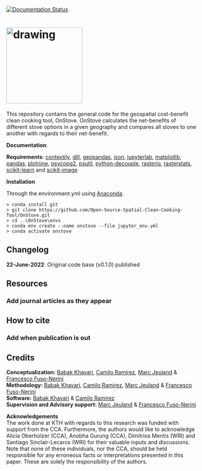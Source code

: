 [![Documentation Status](https://readthedocs.org/projects/onstove-documentation/badge/?version=latest)](https://onstove-documentation.readthedocs.io/en/latest/?badge=latest)

# <img src="https://user-images.githubusercontent.com/12953752/178504166-47821216-ea94-4241-8b4c-5c6f19a460ec.svg" alt="drawing" style="width:200px"/>

This repository contains the general code for the geospatial cost-benefit clean cooking tool, OnStove. OnStove calculates the net-benefits of different stove options in a given geography and compares all stoves to one another with regards to their net-benefit.

**Documentation**:

**Requirements**: [contextily](https://contextily.readthedocs.io/en/latest/), [dill](https://dill.readthedocs.io/en/latest/dill.html), [geopandas](https://geopandas.org/en/stable/), [json](https://docs.python.org/3/library/json.html), [jupyterlab](https://jupyterlab.readthedocs.io/en/stable/), [matplotlib](https://matplotlib.org/), [pandas](https://pandas.pydata.org/), [plotnine](https://plotnine.readthedocs.io/en/stable/), [psycopg2](https://www.psycopg.org/docs/), [psutil](https://psutil.readthedocs.io/en/latest/), [python-decouple](https://pypi.org/project/python-decouple/), [rasterio](https://rasterio.readthedocs.io/en/latest/), [rasterstats](https://pythonhosted.org/rasterstats/manual.html), [scikit-learn](https://scikit-learn.org/stable/) and [scikit-image](https://scikit-image.org/)

**Installation** 

Through the environment.yml using [Anaconda](https://www.anaconda.com/distribution/). 

```
> conda install git
> git clone https://github.com/Open-Source-Spatial-Clean-Cooking-Tool/OnStove.git
> cd ..\OnStove\envs
> conda env create --name onstove --file jupyter_env.yml
> conda activate onstove
```

## Changelog
**22-June-2022**: Original code base (v0.1.0) published

## Resources

### Add journal articles as they appear

## How to cite

### Add when publication is out

## Credits

**Conceptualization:** [Babak Khavari](https://github.com/babakkhavari), [Camilo Ramirez](https://github.com/orgs/Open-Source-Spatial-Clean-Cooking-Tool/people/camiloramirezgo), [Marc Jeuland](https://globalhealth.duke.edu/people/jeuland-marc) & [Francesco Fuso-Nerini](https://www.kth.se/profile/ffn) <br />
**Methodology:** [Babak Khavari](https://github.com/babakkhavari), [Camilo Ramirez](https://github.com/orgs/Open-Source-Spatial-Clean-Cooking-Tool/people/camiloramirezgo), [Marc Jeuland](https://globalhealth.duke.edu/people/jeuland-marc) & [Francesco Fuso-Nerini](https://www.kth.se/profile/ffn) <br />
**Software:** [Babak Khavari](https://github.com/babakkhavari) & [Camilo Ramirez](https://github.com/orgs/Open-Source-Spatial-Clean-Cooking-Tool/people/camiloramirezgo) <br />
**Supervision and Advisory support:** [Marc Jeuland](https://globalhealth.duke.edu/people/jeuland-marc) & [Francesco Fuso-Nerini](https://www.kth.se/profile/ffn)<br />

**Acknowledgements** <br />
The work done at KTH with regards to this research was funded with support from the CCA. Furthermore, the authors would like to acknowledge Alicia Oberholzer (CCA), Anobha Gurung (CCA), Dimitrios Mentis (WRI) and Santiago Sinclair-Lecaros (WRI) for their valuable inputs and discussions. Note that none of these individuals, nor the CCA, should be held responsible for any erroneous facts or interpretations presented in this paper. These are solely the responsibility of the authors. 


